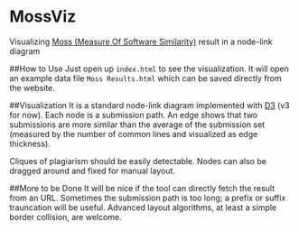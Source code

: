 # MossViz
Visualizing [Moss (Measure Of Software Similarity)](http://moss.stanford.edu) result in a node-link diagram

##How to Use
Just open up `index.html` to see the visualization. It will open an example data file `Moss Results.html` which can be saved directly from the website.

##Visualization
It is a standard node-link diagram implemented with [D3](https://d3js.org) (v3 for now). Each node is a submission path. An edge shows that two submissions are more similar than the average of the submission set (measured by the number of common lines and visualized as edge thickness).

Cliques of plagiarism should be easily detectable. Nodes can also be dragged around and fixed for manual layout.

##More to be Done
It will be nice if the tool can directly fetch the result from an URL. Sometimes the submission path is too long; a prefix or suffix trauncation will be useful. Advanced layout algorithms, at least a simple border collision, are welcome.